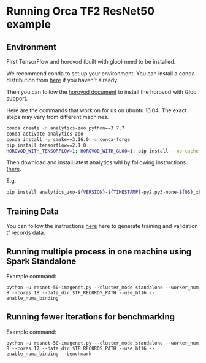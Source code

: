 # Running Orca TF2 ResNet50 example


## Environment

First TensorFlow and horovod (built with gloo) need to be installed.

We recommend conda to set up your environment. You can install a conda distribution from [here](https://docs.conda.io/projects/conda/en/latest/user-guide/install/)
if you haven't already.

Then you can follow the [horovod document](https://github.com/horovod/horovod/blob/master/docs/install.rst) to install the horovod with Gloo support.

Here are the commands that work on for us on ubuntu 16.04. The exact steps may vary from different machines.

```bash
conda create -n analytics-zoo python==3.7.7
conda activate analytics-zoo
conda install -y cmake==3.16.0 -c conda-forge
pip install tensorflow==2.1.0
HOROVOD_WITH_TENSORFLOW=1; HOROVOD_WITH_GLOO=1; pip install --no-cache-dir horovod==0.19.2
```

Then download and install latest analytics whl by following instructions ([here](https://analytics-zoo.github.io/master/#PythonUserGuide/install/#install-the-latest-nightly-build-wheels-for-pip).

E.g.
```bash
pip install analytics_zoo-${VERSION}-${TIMESTAMP}-py2.py3-none-${OS}_x86_64.whl[ray]
```

## Training Data

You can follow the instructions [here](https://github.com/tensorflow/models/tree/master/research/slim#an-automated-script-for-processing-imagenet-data) here
to generate training and validation tf records data.


## Running multiple process in one machine using Spark Standalone

Example command:

```
python -u resnet-50-imagenet.py --cluster_mode standalone --worker_num 8 --cores 18 --data_dir $TF_RECORDS_PATH --use_bf16 --enable_numa_binding
```

## Running fewer iterations for benchmarking 

Example command:

```
python -u resnet-50-imagenet.py --cluster_mode standalone --worker_num 8 --cores 17 --data_dir $TF_RECORDS_PATH --use_bf16 --enable_numa_binding --benchmark
```